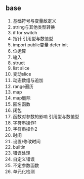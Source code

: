 ## base
1. 基础符号与变量敌定义
2. string与其他类型转换
3. if for switch
4. 指针 引用型与数值型
5. import public变量 defer init
6. 位运算
7. 输入
8. struct
9. list slice
10. 变动slice
11. 动态数组与追加
12. range遍历
13. map
14. map删除
15. 匿名函数
16. 闭包 
17. 函数对参数的影响 引用型与数值型
18. 字符串操作1
19. 字符串操作2
20. 时间
21. 设置/修改时间
22. builtin
23. 错误处理
24. 自定义错误
25. 不定参数函数
26. 单元化检测
